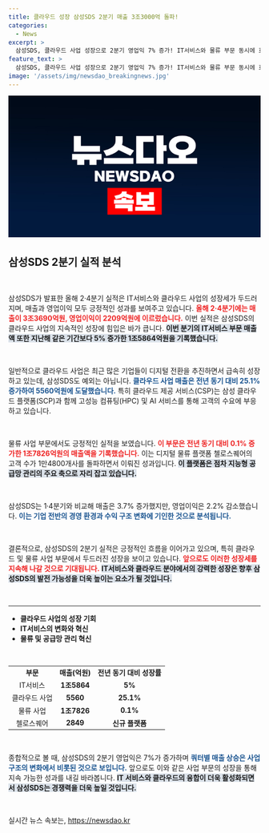 ```yaml
---
title: 클라우드 성장 삼성SDS 2분기 매출 3조3000억 돌파!
categories:
  - News
excerpt: >
  삼성SDS, 클라우드 사업 성장으로 2분기 영업익 7% 증가! IT서비스와 물류 부문 동시에 호조, 가입사 1만4800곳 돌파한 첼로스퀘어의 성공에도 주목하세요!
feature_text: >
  삼성SDS, 클라우드 사업 성장으로 2분기 영업익 7% 증가! IT서비스와 물류 부문 동시에 호조, 가입사 1만4800곳 돌파한 첼로스퀘어의 성공에도 주목하세요!
image: '/assets/img/newsdao_breakingnews.jpg'
---
```


<p><img src="/assets/img/newsdao_breakingnews.jpg" alt="firstkoreanews 속보" /></p>

<h2 data-ke-size="size26">삼성SDS 2분기 실적 분석</h2>

<p data-ke-size="size16">&nbsp;</p>

<p>삼성SDS가 발표한 올해 2·4분기 실적은 IT서비스와 클라우드 사업의 성장세가 두드러지며, 매출과 영업이익 모두 긍정적인 성과를 보여주고 있습니다. <b><span style="color: #ee2323;">올해 2·4분기에는 매출이 3조3690억원, 영업이익이 2209억원에 이르렀습니다.</span></b> 이번 실적은 삼성SDS의 클라우드 사업의 지속적인 성장에 힘입은 바가 큽니다. <b><span style="background-color: #21538527;">이번 분기의 IT서비스 부문 매출액 또한 지난해 같은 기간보다 5% 증가한 1조5864억원을 기록했습니다.</span></b> </p>

<p data-ke-size="size16">&nbsp;</p>

<p>일반적으로 클라우드 사업은 최근 많은 기업들이 디지털 전환을 추진하면서 급속히 성장하고 있는데, 삼성SDS도 예외는 아닙니다. <b><span style="color: #1a5490;">클라우드 사업 매출은 전년 동기 대비 25.1% 증가하여 5560억원에 도달했습니다.</span></b> 특히 클라우드 제공 서비스(CSP)는 삼성 클라우드 플랫폼(SCP)과 함께 고성능 컴퓨팅(HPC) 및 AI 서비스를 통해 고객의 수요에 부응하고 있습니다. </p>

<p data-ke-size="size16">&nbsp;</p>

<p>물류 사업 부문에서도 긍정적인 실적을 보였습니다. <b><span style="color: #ee2323;">이 부문은 전년 동기 대비 0.1% 증가한 1조7826억원의 매출액을 기록했습니다.</span></b> 이는 디지털 물류 플랫폼 첼로스퀘어의 고객 수가 1만4800개사를 돌파하면서 이뤄진 성과입니다. <b><span style="background-color: #21538527;">이 플랫폼은 점차 지능형 공급망 관리의 주요 축으로 자리 잡고 있습니다.</span></b> </p>

<p data-ke-size="size16">&nbsp;</p>

<p>삼성SDS는 1·4분기와 비교해 매출은 3.7% 증가했지만, 영업이익은 2.2% 감소했습니다. <b><span style="color: #1a5490;">이는 기업 전반의 경영 환경과 수익 구조 변화에 기인한 것으로 분석됩니다.</span></b> </p>

<p data-ke-size="size16">&nbsp;</p>

<p>결론적으로, 삼성SDS의 2분기 실적은 긍정적인 흐름을 이어가고 있으며, 특히 클라우드 및 물류 사업 부문에서 두드러진 성장을 보이고 있습니다. <b><span style="color: #ee2323;">앞으로도 이러한 성장세를 지속해 나갈 것으로 기대됩니다.</span></b> <b><span style="background-color: #21538527;">IT서비스와 클라우드 분야에서의 강력한 성장은 향후 삼성SDS의 발전 가능성을 더욱 높이는 요소가 될 것입니다.</span></b> </p>

<p data-ke-size="size16">&nbsp;</p>

<hr>

<ul>
  <li><b>클라우드 사업의 성장 기회</b></li>
  <li><b>IT서비스의 변화와 혁신</b></li>
  <li><b>물류 및 공급망 관리 혁신</b></li>
</ul>

<p data-ke-size="size16">&nbsp;</p>

<table style="width: 100%; border-collapse: collapse;">
  <tr>
    <td style="text-align: center; height: 17px;"><b>부문</b></td>
    <td style="text-align: center; height: 17px;"><b>매출(억원)</b></td>
    <td style="text-align: center; height: 17px;"><b>전년 동기 대비 성장률</b></td>
  </tr>
  <tr>
    <td style="text-align: center; height: 17px;">IT서비스</td>
    <td style="text-align: center; height: 17px;"><b>1조5864</b></td>
    <td style="text-align: center; height: 17px;"><b>5%</b></td>
  </tr>
  <tr>
    <td style="text-align: center; height: 17px;">클라우드 사업</td>
    <td style="text-align: center; height: 17px;"><b>5560</b></td>
    <td style="text-align: center; height: 17px;"><b>25.1%</b></td>
  </tr>
  <tr>
    <td style="text-align: center; height: 17px;">물류 사업</td>
    <td style="text-align: center; height: 17px;"><b>1조7826</b></td>
    <td style="text-align: center; height: 17px;"><b>0.1%</b></td>
  </tr>
  <tr>
    <td style="text-align: center; height: 17px;">첼로스퀘어</td>
    <td style="text-align: center; height: 17px;"><b>2849</b></td>
    <td style="text-align: center; height: 17px;"><b>신규 플랫폼</b></td>
  </tr>
</table>

<p data-ke-size="size16">&nbsp;</p>

<p>종합적으로 볼 때, 삼성SDS의 2분기 영업익은 7%가 증가하며 <b><span style="color: #1a5490;">쿼터별 매출 상승은 사업 구조의 변화에서 비롯된 것으로 보입니다.</span></b> 앞으로도 이와 같은 사업 부문의 성장을 통해 지속 가능한 성과를 내길 바라봅니다. <b><span style="background-color: #21538527;">IT 서비스와 클라우드의 융합이 더욱 활성화되면서 삼성SDS는 경쟁력을 더욱 높일 것입니다.</span></b> </p>

<p data-ke-size="size16">&nbsp;</p>
실시간 뉴스 속보는, <a href="https://newsdao.kr" rel="dofollow">https://newsdao.kr</a>


